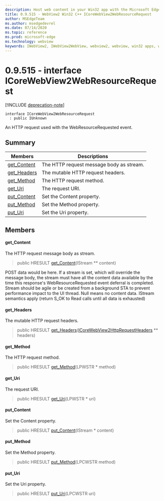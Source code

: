 ```yaml
---
description: Host web content in your Win32 app with the Microsoft Edge WebView2 control
title: 0.9.515 - WebView2 Win32 C++ ICoreWebView2WebResourceRequest
author: MSEdgeTeam
ms.author: msedgedevrel
ms.date: 07/14/2020
ms.topic: reference
ms.prod: microsoft-edge
ms.technology: webview
keywords: IWebView2, IWebView2WebView, webview2, webview, win32 apps, win32, edge, ICoreWebView2, ICoreWebView2Controller, browser control, edge html
---
```


# 0.9.515 - interface ICoreWebView2WebResourceRequest 

[!INCLUDE [deprecation-note](../../includes/deprecation-note.md)]

```
interface ICoreWebView2WebResourceRequest
  : public IUnknown
```

An HTTP request used with the WebResourceRequested event.

## Summary

 Members                        | Descriptions
--------------------------------|---------------------------------------------
[get_Content](#get_content) | The HTTP request message body as stream.
[get_Headers](#get_headers) | The mutable HTTP request headers.
[get_Method](#get_method) | The HTTP request method.
[get_Uri](#get_uri) | The request URI.
[put_Content](#put_content) | Set the Content property.
[put_Method](#put_method) | Set the Method property.
[put_Uri](#put_uri) | Set the Uri property.

## Members

#### get_Content 

The HTTP request message body as stream.

> public HRESULT [get_Content](#get_content)(IStream ** content)

POST data would be here. If a stream is set, which will override the message body, the stream must have all the content data available by the time this response's WebResourceRequested event deferral is completed. Stream should be agile or be created from a background STA to prevent performance impact to the UI thread. Null means no content data. IStream semantics apply (return S_OK to Read calls until all data is exhausted)

#### get_Headers 

The mutable HTTP request headers.

> public HRESULT [get_Headers](#get_headers)([ICoreWebView2HttpRequestHeaders](icorewebview2httprequestheaders.md) ** headers)

#### get_Method 

The HTTP request method.

> public HRESULT [get_Method](#get_method)(LPWSTR * method)

#### get_Uri 

The request URI.

> public HRESULT [get_Uri](#get_uri)(LPWSTR * uri)

#### put_Content 

Set the Content property.

> public HRESULT [put_Content](#put_content)(IStream * content)

#### put_Method 

Set the Method property.

> public HRESULT [put_Method](#put_method)(LPCWSTR method)

#### put_Uri 

Set the Uri property.

> public HRESULT [put_Uri](#put_uri)(LPCWSTR uri)

